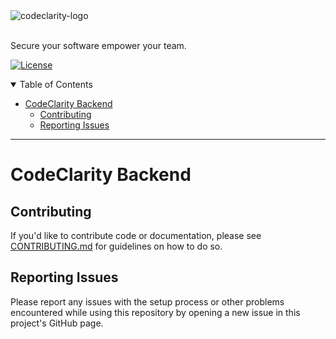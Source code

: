 <picture>
  <source media="(prefers-color-scheme: dark)" srcset="https://github.com/CodeClarityCE/identity/blob/main/logo/vectorized/logo_name_white.svg">
  <source media="(prefers-color-scheme: light)" srcset="https://github.com/CodeClarityCE/identity/blob/main/logo/vectorized/logo_name_black.svg">
  <img alt="codeclarity-logo" src="https://github.com/CodeClarityCE/identity/blob/main/logo/vectorized/logo_name_black.svg">
</picture>
<br>
<br>

Secure your software empower your team.

[![License](https://img.shields.io/github/license/codeclarityce/codeclarity-dev)](LICENSE.txt)

<details open="open">
<summary>Table of Contents</summary>

- [CodeClarity Backend](#codeclarity-backend)
  - [Contributing](#contributing)
  - [Reporting Issues](#reporting-issues)


</details>

---

# CodeClarity Backend

## Contributing

If you'd like to contribute code or documentation, please see [CONTRIBUTING.md](https://github.com/CodeClarityCE/codeclarity-dev/blob/main/CONTRIBUTING.md) for guidelines on how to do so.

## Reporting Issues

Please report any issues with the setup process or other problems encountered while using this repository by opening a new issue in this project's GitHub page.